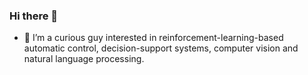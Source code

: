 ### Hi there 👋
- 🌱 I’m a curious guy interested in reinforcement-learning-based automatic control, decision-support systems, computer vision and natural language processing.
